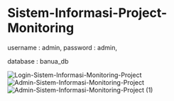# Sistem-Informasi-Project-Monitoring

username : admin,
password : admin,

database : banua_db

![Login-Sistem-Informasi-Monitoring-Project](https://user-images.githubusercontent.com/121206148/211131135-919f143d-12b1-42fd-9d1b-90f0f11f5731.png)
![Admin-Sistem-Informasi-Monitoring-Project](https://user-images.githubusercontent.com/121206148/211129455-d656da2f-92d5-45b2-b67b-752cdf0f2cf1.png)
![Admin-Sistem-Informasi-Monitoring-Project (1)](https://user-images.githubusercontent.com/121206148/211129461-a72de386-c7b7-4f78-9964-ac1ef16f2dd7.png)
